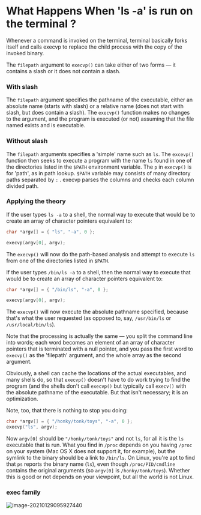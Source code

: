 # What Happens When 'ls -a' is run on the terminal ?

Whenever a command is invoked on the terminal, terminal basically forks itself and calls execvp to replace the child process with the copy of the invoked binary.

The `filepath` argument to `execvp()` can take either of two forms — it contains a slash or it does not contain a slash.

### With slash

The `filepath` argument specifies the pathname of the executable, either an absolute name (starts with slash) or a relative name (does not start with slash, but does contain a slash). The `execvp()` function makes no changes to the argument, and the program is executed (or not) assuming that the file named exists and is executable.

### Without slash

The `filepath` arguments specifies a 'simple' name such as `ls`. The `excevp()` function then seeks to execute a program with the name `ls` found in one of the directories listed in the `$PATH` environment variable. The `p` in `execvp()` is for 'path', as in path lookup. `$PATH` variable may consists of many directory paths separated by `:` . execvp parses the columns and  checks each column divided path.

### Applying the theory

If the user types `ls -a` to a shell, the normal way to execute that would be to create an array of character pointers equivalent to:

```c
char *argv[] = { "ls", "-a", 0 };

execvp(argv[0], argv);
```

The `execvp()` will now do the path-based analysis and attempt to execute `ls` from one of the directories listed in `$PATH`.

If the user types `/bin/ls -a` to a shell, then the normal way to execute that would be to create an array of character pointers equivalent to:

```c
char *argv[] = { "/bin/ls", "-a", 0 };

execvp(argv[0], argv);
```

The `execvp()` will now execute the absolute pathname specified, because that's what the user requested (as opposed to, say, `/usr/bin/ls` or `/usr/local/bin/ls`).

Note that the processing is actually the same — you split the command line into words; each word becomes an element of an array of character pointers that is terminated with a null pointer, and you pass the first word to `execvp()` as the 'filepath' argument, and the whole array as the second argument.

Obviously, a shell can cache the locations of the actual executables, and many shells do, so that `execvp()` doesn't have to do work trying to find the program (and the shells don't call `execvp()` but typically call `execv()` with the absolute pathname of the executable. But that isn't necessary; it is an optimization.

Note, too, that there is nothing to stop you doing:

```c
char *argv[] = { "/honky/tonk/toys", "-a", 0 };
execvp("ls", argv);
```

Now `argv[0]` should be `"/honky/tonk/toys"` and not `ls`, for all it is the `ls` executable that is run. What you find in `/proc` depends on you having `/proc` on your system (Mac OS X does not support it, for example), but the symlink to the binary should be a link to `/bin/ls`. On Linux, you're apt to find that `ps` reports the binary name (`ls`), even though `/proc/PID/cmdline` contains the original arguments (so `argv[0]` is `/honky/tonk/toys`). Whether this is good or not depends on your viewpoint, but all the world is not Linux.

### exec family



![image-20210129095927440](/home/dodo/Desktop/workspace/dodocuments/execvp/exec.jpg)